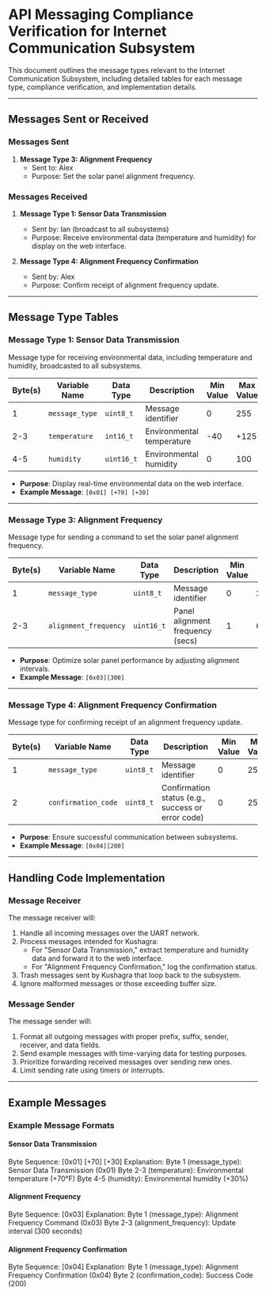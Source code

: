 # **API Messaging Compliance Verification for Internet Communication Subsystem**

This document outlines the message types relevant to the Internet Communication Subsystem, including detailed tables for each message type, compliance verification, and implementation details.

---

## **Messages Sent or Received**

### **Messages Sent**
1. **Message Type 3: Alignment Frequency**  
   - Sent to: Alex  
   - Purpose: Set the solar panel alignment frequency.

### **Messages Received**
1. **Message Type 1: Sensor Data Transmission**  
   - Sent by: Ian (broadcast to all subsystems)  
   - Purpose: Receive environmental data (temperature and humidity) for display on the web interface.
   
2. **Message Type 4: Alignment Frequency Confirmation**  
   - Sent by: Alex  
   - Purpose: Confirm receipt of alignment frequency update.

---

## **Message Type Tables**

### **Message Type 1: Sensor Data Transmission**

Message type for receiving environmental data, including temperature and humidity, broadcasted to all subsystems.

| Byte(s) | Variable Name | Data Type   | Description               | Min Value | Max Value | Example Value |
|---------|---------------|-------------|---------------------------|-----------|-----------|---------------|
| 1       | `message_type`| `uint8_t`   | Message identifier        | 0         | 255       | 0x01          |
| 2-3     | `temperature` | `int16_t`   | Environmental temperature | -40       | +125      | +70           |
| 4-5     | `humidity`    | `uint16_t`  | Environmental humidity    | 0         | 100       | +30           |

- **Purpose**: Display real-time environmental data on the web interface.
- **Example Message**: `[0x01] [+70] [+30]`

---

### **Message Type 3: Alignment Frequency**

Message type for sending a command to set the solar panel alignment frequency.

| Byte(s) | Variable Name        | Data Type   | Description                       | Min Value | Max Value | Example Value |
|---------|----------------------|-------------|-----------------------------------|-----------|-----------|---------------|
| 1       | `message_type`       | `uint8_t`   | Message identifier                | 0         | 255       | 0x03          |
| 2-3     | `alignment_frequency`| `uint16_t`  | Panel alignment frequency (secs)  | 1         | 65535     | 300           |

- **Purpose**: Optimize solar panel performance by adjusting alignment intervals.
- **Example Message**: `[0x03][300]`

---

### **Message Type 4: Alignment Frequency Confirmation**

Message type for confirming receipt of an alignment frequency update.

| Byte(s) | Variable Name      | Data Type   | Description                 | Min Value    | Max Value    | Example Value |
|---------|--------------------|-------------|-----------------------------|--------------|--------------|---------------|
| 1       | `message_type`     | `uint8_t`   | Message identifier          | 0            | 255          | 0x04          |
| 2       | `confirmation_code`| `uint8_t`   | Confirmation status (e.g., success or error code)    | 0            | 255          | 200           |

- **Purpose**: Ensure successful communication between subsystems.
- **Example Message**: `[0x04][200]`

---

## **Handling Code Implementation**

### Message Receiver
The message receiver will:
1. Handle all incoming messages over the UART network.
2. Process messages intended for Kushagra:
   - For "Sensor Data Transmission," extract temperature and humidity data and forward it to the web interface.
   - For "Alignment Frequency Confirmation," log the confirmation status.
3. Trash messages sent by Kushagra that loop back to the subsystem.
4. Ignore malformed messages or those exceeding buffer size.

### Message Sender
The message sender will:
1. Format all outgoing messages with proper prefix, suffix, sender, receiver, and data fields.
2. Send example messages with time-varying data for testing purposes.
3. Prioritize forwarding received messages over sending new ones.
4. Limit sending rate using timers or interrupts.

---

## Example Messages

### Example Message Formats

#### Sensor Data Transmission
Byte Sequence:
[0x01] [+70] [+30]
Explanation:
Byte 1 (message_type): Sensor Data Transmission (0x01)
Byte 2-3 (temperature): Environmental temperature (+70°F)
Byte 4-5 (humidity): Environmental humidity (+30%)


#### Alignment Frequency
Byte Sequence:
[0x03]
Explanation:
Byte 1 (message_type): Alignment Frequency Command (0x03)
Byte 2-3 (alignment_frequency): Update interval (300 seconds)


#### Alignment Frequency Confirmation
Byte Sequence:
[0x04]
Explanation:
Byte 1 (message_type): Alignment Frequency Confirmation (0x04)
Byte 2 (confirmation_code): Success Code (200)

